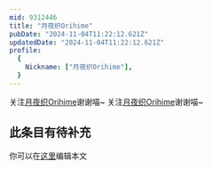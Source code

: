 ```yaml
---
mid: 9312446
title: "月夜织Orihime"
pubDate: "2024-11-04T11:22:12.621Z"
updatedDate: "2024-11-04T11:22:12.621Z"
profile:
  {
    Nickname: ["月夜织Orihime"],
  }
---
```


关注[月夜织Orihime](https://space.bilibili.com/9312446)谢谢喵~ 关注[月夜织Orihime](https://space.bilibili.com/9312446)谢谢喵~

## 此条目有待补充
你可以在[这里](https://github.com/Yuhanawa/VTuber.ICU/edit/master/src/content/v/月夜织Orihime/index.md)编辑本文
